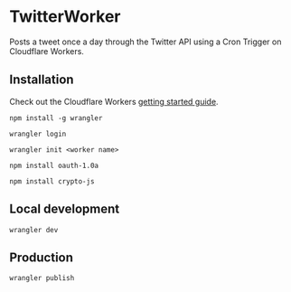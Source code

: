 # TwitterWorker

Posts a tweet once a day through the Twitter API using a Cron Trigger on Cloudflare Workers.

## Installation

Check out the Cloudflare Workers [getting started guide](https://developers.cloudflare.com/workers/get-started/guide/).

`npm install -g wrangler`

`wrangler login`

`wrangler init <worker name>`

`npm install oauth-1.0a`

`npm install crypto-js`


## Local development

`wrangler dev`

## Production

`wrangler publish`